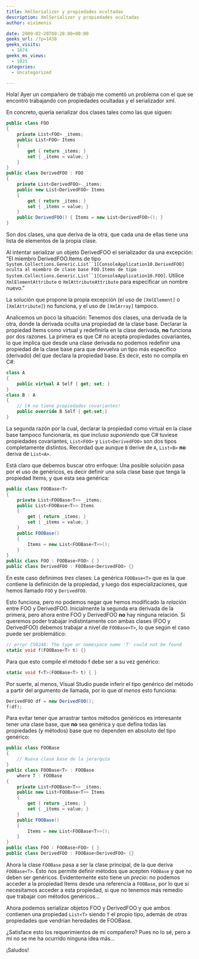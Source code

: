 ```yaml
---
title: XmlSerializer y propiedades ocultadas
description: XmlSerializer y propiedades ocultadas
author: eiximenis

date: 2009-02-20T09:28:00+00:00
geeks_url: /?p=1438
geeks_visits:
  - 1674
geeks_ms_views:
  - 1025
categories:
  - Uncategorized

---
```

Hola! Ayer un compañero de trabajo me comentó un problema con el que se encontró trabajando con propiedades ocultadas y el serializador xml.

En concreto, quería serializar dos clases tales como las que siguen:

```cs
public class FOO
{
    private List<FOO> _items;
    public List<FOO> Items
    {
        get { return _items; }
        set { _items = value; }
    }
}
public class DerivedFOO : FOO
{
    private List<DerivedFOO> _items;
    public new List<DerivedFOO> Items
    {
        get { return _items; }
        set { _items = value; }
    }
    public DerivedFOO() { Items = new List<DerivedFOO>(); }
}
```

Son dos clases, una que deriva de la otra, que cada una de ellas tiene una lista de elementos de la propia clase.

Al intentar serializar un objeto DerivedFOO el serializador da una excepción: "El miembro DerivedFOO.Items de tipo `System.Collections.Generic.List``1[ConsoleApplication10.DerivedFOO] oculta al miembro de clase base FOO.Items de tipo System.Collections.Generic.List``1[ConsoleApplication10.FOO]`. Utilice `XmlElementAttribute` o `XmlAttributeAttribute` para especificar un nombre nuevo."

La solución que propone la propia excepción (el uso de `[XmlElement]` o `[XmlAttribute]`) no funciona, y el uso de `[XmlArray]` tampoco.

Analicemos un poco la situación: Tenemos dos clases, una derivada de la otra, donde la derivada oculta una propiedad de la clase base. Declarar la propiedad Items como virtual y redefinirla en la clase derivada, **no** funciona por dos razones. La primera es que C# no acepta propiedades covariantes, lo que implica que desde una clase derivada no podemos redefinir una propiedad de la clase base para que devuelva un tipo más específico (derivado) del que declara la propiedad base. Es decir, esto no compila en C#:

```cs
class A
{
    public virtual A Self { get; set; }
}
class B : A
{
    // C# no tiene propiedades covariantes!
    public override B Self { get;set;}
}
```

La segunda razón por la cual, declarar la propiedad como virtual en la clase base tampoco funcionaría, es que incluso _suponiendo_ que C# tuviese propiedades covariantes, `List<FOO>` y `List<DerivedFOO>` son dos tipos completamente distintos. Recordad que aunque `B` derive de `A`, `List<B>` **no** deriva de `List<A>`.

Está claro que debemos buscar otro enfoque: Una posible solución pasa por el uso de genéricos, es decir definir una sola clase base que tenga la propiedad Items, y que esta sea genérica:

```cs
public class FOOBase<T>
{
    private List<FOOBase<T>> _items;
    public List<FOOBase<T>> Items
    {
        get { return _items; }
        set { _items = value; }
    }
    public FOOBase()
    {
        Items = new List<FOOBase<T>>();
    }
}
public class FOO : FOOBase<FOO> { }
public class DerivedFOO : FOOBase<DerivedFOO> {}
```

En este caso definimos _tres_ clases: La genérica `FOOBase<T>` que es la que contiene la definición de la propiedad, y luego dos especializaciones, que hemos llamado `FOO` y `DerivedFOO`.

Esto funciona, pero no podemos negar que hemos modificado la _relación_ entre FOO y DerivedFOO. Inicialmente la segunda era derivada de la primera, pero ahora entre FOO y DerivedFOO **no** hay ninguna relación. Si queremos poder trabajar indistintamente con ambas clases (FOO y DerivedFOO) debemos trabajar a nivel de `FOOBase<T>`, lo que según el caso puede ser problemático:

```cs
// error CS0246: The type or namespace name 'T' could not be found
static void f(FOOBase<T> t) {}
```

Para que esto compile el método f debe ser a su vez genérico:

```cs
static void f<T>(FOOBase<T> t) { }
```

Por suerte, al menos, Visual Studio puede inferir el tipo genérico del método a partir del argumento de llamada, por lo que _al menos_ esto funciona:

```cs
DerivedFOO df = new DerivedFOO();
f(df);
```

Para evitar tener que arrastrar tantos métodos genéricos es interesante tener una clase base, que **no** sea genérica y que defina todas las propiedades (y métodos) base que no dependen en absoluto del tipo genérico:

```cs
public class FOOBase     
{ 
    // Nueva clase base de la jerarquía
}
public class FOOBase<T> : FOOBase
    where T : FOOBase
{
    private List<FOOBase<T>> _items;
    public new List<FOOBase<T>> Items
    {
        get { return _items; }
        set { _items = value; }
    }
    public FOOBase()
    {
        Items = new List<FOOBase<T>>();
    }
}
public class FOO : FOOBase<FOO> { }
public class DerivedFOO : FOOBase<DerivedFOO> {}
``` 

Ahora la clase `FOOBase` pasa a ser la clase principal, de la que deriva `FOOBase<T>`. Esto nos permite definir métodos que acepten `FOOBase` y que no deben ser genéricos. Evidentemente esto tiene un _precio_: no podemos acceder a la propiedad Items desde una referencia a `FOOBase`, por lo que si necesitamos acceder a esta propiedad, si que no tenemos más remedio que trabajar con métodos genéricos...

Ahora podemos serializar objetos FOO y DerivedFOO y que ambos contienen una propiedad `List<T>` siendo `T` el propio tipo, además de otras propiedades que vendrían heredades de FOOBase. 

¿Satisface esto los requerimientos de mi compañero? Pues no lo sé, pero a mi no se me ha ocurrido ninguna idea más...

¡Saludos!
